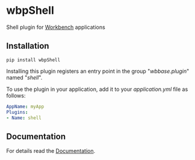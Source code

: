 # wbpShell

Shell plugin for [Workbench](https://pypi.org/project/wbBase/) applications

## Installation

```shell
pip install wbpShell
```

Installing this plugin registers an entry point 
in the group "*wbbase.plugin*" named "*shell*".

To use the plugin in your application, 
add it to your *application.yml* file as follows:
```yaml
AppName: myApp
Plugins:
- Name: shell
```

## Documentation

For details read the [Documentation](https://workbench2.gitlab.io/workbench-plugins/wbpshell/).